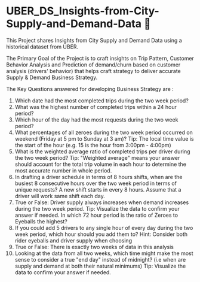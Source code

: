 # UBER_DS_Insights-from-City-Supply-and-Demand-Data 🚗
This Project shares Insights from City Supply and Demand Data using a historical dataset from UBER. 

The Primary Goal of the Project is to craft insights on Trip Pattern, Customer Behavior Analysis and Prediction of demand/churn based on customer analysis (drivers' behavior) that helps craft strategy to deliver accurate Supply & Demand Business Strategy.

The Key Questions answered for developing Business Strategy are :
1. Which date had the most completed trips during the two week period?
2. What was the highest number of completed trips within a 24 hour period?
3. Which hour of the day had the most requests during the two week period?
4. What percentages of all zeroes during the two week period occurred on weekend (Friday at 5 pm to Sunday at 3 am)? Tip: The local time value is the start of the hour (e.g. 15 is the hour from 3:00pm - 4:00pm)
5. What is the weighted average ratio of completed trips per driver during the two week period? Tip: "Weighted average" means your answer should account for the total trip volume in each hour to determine the most accurate number in whole period.
6. In drafting a driver schedule in terms of 8 hours shifts, when are the busiest 8 consecutive hours over the two week period in terms of unique requests? A new shift starts in every 8 hours. Assume that a driver will work same shift each day.
7. True or False: Driver supply always increases when demand increases during the two week period. Tip: Visualize the data to confirm your answer if needed.
In which 72 hour period is the ratio of Zeroes to Eyeballs the highest?
8. If you could add 5 drivers to any single hour of every day during the two week period, which hour should you add them to? Hint: Consider both rider eyeballs and driver supply when choosing
9. True or False: There is exactly two weeks of data in this analysis
10. Looking at the data from all two weeks, which time might make the most sense to consider a true "end day" instead of midnight? (i.e when are supply and demand at both their natural minimums) Tip: Visualize the data to confirm your answer if needed.
